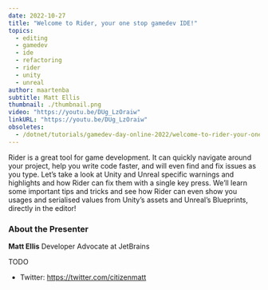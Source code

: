 ```yaml
---
date: 2022-10-27
title: "Welcome to Rider, your one stop gamedev IDE!"
topics:
  - editing
  - gamedev
  - ide
  - refactoring
  - rider
  - unity
  - unreal
author: maartenba
subtitle: Matt Ellis
thumbnail: ./thumbnail.png
video: "https://youtu.be/DUg_LzOraiw"
linkURL: "https://youtu.be/DUg_LzOraiw"
obsoletes:
  - /dotnet/tutorials/gamedev-day-online-2022/welcome-to-rider-your-one-stop-gamedev-ide/
---
```


Rider is a great tool for game development. It can quickly navigate around your project, help you write code faster, and will even find and fix issues as you type. Let’s take a look at Unity and Unreal specific warnings and highlights and how Rider can fix them with a single key press. We’ll learn some important tips and tricks and see how Rider can even show you usages and serialised values from Unity’s assets and Unreal’s Blueprints, directly in the editor!

### About the Presenter

**Matt Ellis** Developer Advocate at JetBrains

TODO

- Twitter: <https://twitter.com/citizenmatt>
